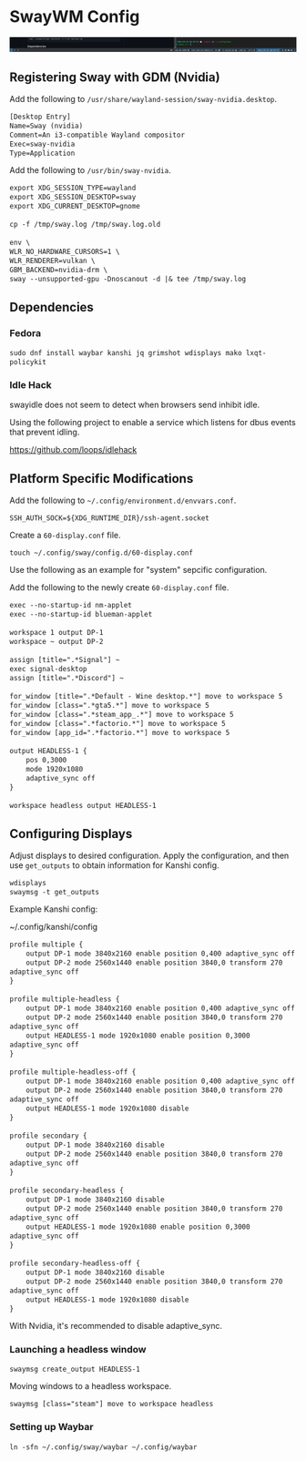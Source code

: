 # SwayWM Config

![alt text](.image/waybar.png)

## Registering Sway with GDM (Nvidia)

Add the following to `/usr/share/wayland-session/sway-nvidia.desktop`.

```shell
[Desktop Entry]
Name=Sway (nvidia)
Comment=An i3-compatible Wayland compositor
Exec=sway-nvidia
Type=Application
```

Add the following to `/usr/bin/sway-nvidia`.

```shell
export XDG_SESSION_TYPE=wayland
export XDG_SESSION_DESKTOP=sway
export XDG_CURRENT_DESKTOP=gnome

cp -f /tmp/sway.log /tmp/sway.log.old

env \
WLR_NO_HARDWARE_CURSORS=1 \
WLR_RENDERER=vulkan \
GBM_BACKEND=nvidia-drm \
sway --unsupported-gpu -Dnoscanout -d |& tee /tmp/sway.log
```

## Dependencies

### Fedora

```shell
sudo dnf install waybar kanshi jq grimshot wdisplays mako lxqt-policykit
```

### Idle Hack

swayidle does not seem to detect when browsers send inhibit idle.

Using the following project to enable a service which listens for dbus events
that prevent idling.

https://github.com/loops/idlehack

## Platform Specific Modifications

Add the following to `~/.config/environment.d/envvars.conf`.

```shell
SSH_AUTH_SOCK=${XDG_RUNTIME_DIR}/ssh-agent.socket
```

Create a `60-display.conf` file.

```shell
touch ~/.config/sway/config.d/60-display.conf
```

Use the following as an example for "system" sepcific configuration.

Add the following to the newly create `60-display.conf` file.

```shell
exec --no-startup-id nm-applet
exec --no-startup-id blueman-applet

workspace 1 output DP-1
workspace ~ output DP-2

assign [title=".*Signal"] ~
exec signal-desktop
assign [title=".*Discord"] ~

for_window [title=".*Default - Wine desktop.*"] move to workspace 5
for_window [class=".*gta5.*"] move to workspace 5
for_window [class=".*steam_app_.*"] move to workspace 5
for_window [class=".*factorio.*"] move to workspace 5
for_window [app_id=".*factorio.*"] move to workspace 5

output HEADLESS-1 {
    pos 0,3000
    mode 1920x1080
    adaptive_sync off
}

workspace headless output HEADLESS-1
```

## Configuring Displays

Adjust displays to desired configuration. Apply the configuration, and then
use `get_outputs` to obtain information for Kanshi config.

```shell
wdisplays
swaymsg -t get_outputs
```

Example Kanshi config:

~/.config/kanshi/config

```shell
profile multiple {
    output DP-1 mode 3840x2160 enable position 0,400 adaptive_sync off
    output DP-2 mode 2560x1440 enable position 3840,0 transform 270 adaptive_sync off
}

profile multiple-headless {
    output DP-1 mode 3840x2160 enable position 0,400 adaptive_sync off
    output DP-2 mode 2560x1440 enable position 3840,0 transform 270 adaptive_sync off
    output HEADLESS-1 mode 1920x1080 enable position 0,3000 adaptive_sync off
}

profile multiple-headless-off {
    output DP-1 mode 3840x2160 enable position 0,400 adaptive_sync off
    output DP-2 mode 2560x1440 enable position 3840,0 transform 270 adaptive_sync off
    output HEADLESS-1 mode 1920x1080 disable
}

profile secondary {
    output DP-1 mode 3840x2160 disable
    output DP-2 mode 2560x1440 enable position 3840,0 transform 270 adaptive_sync off
}

profile secondary-headless {
    output DP-1 mode 3840x2160 disable
    output DP-2 mode 2560x1440 enable position 3840,0 transform 270 adaptive_sync off
    output HEADLESS-1 mode 1920x1080 enable position 0,3000 adaptive_sync off
}

profile secondary-headless-off {
    output DP-1 mode 3840x2160 disable
    output DP-2 mode 2560x1440 enable position 3840,0 transform 270 adaptive_sync off
    output HEADLESS-1 mode 1920x1080 disable
}
```

With Nvidia, it's recommended to disable adaptive_sync.

### Launching a headless window

```
swaymsg create_output HEADLESS-1
```

Moving windows to a headless workspace.

```
swaymsg [class="steam"] move to workspace headless
```

### Setting up Waybar

```
ln -sfn ~/.config/sway/waybar ~/.config/waybar
```
